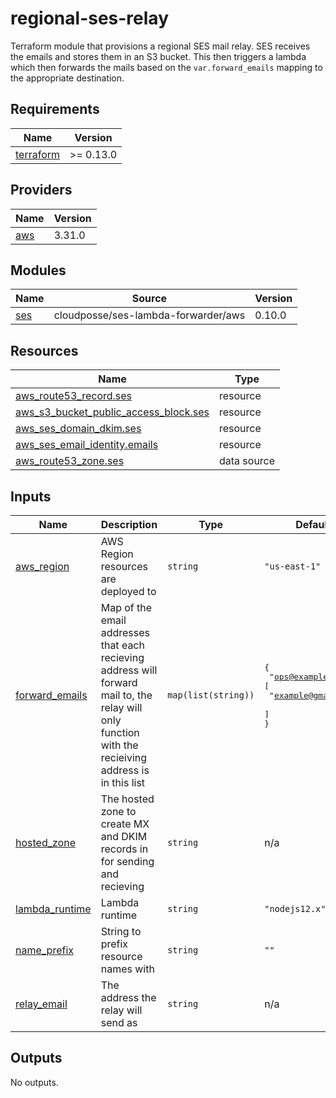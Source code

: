 # regional-ses-relay

Terraform module that provisions a regional SES mail relay. SES receives the emails and stores them in an S3 bucket. This then triggers a lambda which then forwards the mails based on the `var.forward_emails` mapping to the appropriate destination.

<!-- BEGINNING OF PRE-COMMIT-TERRAFORM DOCS HOOK -->
## Requirements

| Name | Version |
|------|---------|
| <a name="requirement_terraform"></a> [terraform](#requirement\_terraform) | >= 0.13.0 |

## Providers

| Name | Version |
|------|---------|
| <a name="provider_aws"></a> [aws](#provider\_aws) | 3.31.0 |

## Modules

| Name | Source | Version |
|------|--------|---------|
| <a name="module_ses"></a> [ses](#module\_ses) | cloudposse/ses-lambda-forwarder/aws | 0.10.0 |

## Resources

| Name | Type |
|------|------|
| [aws_route53_record.ses](https://registry.terraform.io/providers/hashicorp/aws/latest/docs/resources/route53_record) | resource |
| [aws_s3_bucket_public_access_block.ses](https://registry.terraform.io/providers/hashicorp/aws/latest/docs/resources/s3_bucket_public_access_block) | resource |
| [aws_ses_domain_dkim.ses](https://registry.terraform.io/providers/hashicorp/aws/latest/docs/resources/ses_domain_dkim) | resource |
| [aws_ses_email_identity.emails](https://registry.terraform.io/providers/hashicorp/aws/latest/docs/resources/ses_email_identity) | resource |
| [aws_route53_zone.ses](https://registry.terraform.io/providers/hashicorp/aws/latest/docs/data-sources/route53_zone) | data source |

## Inputs

| Name | Description | Type | Default | Required |
|------|-------------|------|---------|:--------:|
| <a name="input_aws_region"></a> [aws\_region](#input\_aws\_region) | AWS Region resources are deployed to | `string` | `"us-east-1"` | no |
| <a name="input_forward_emails"></a> [forward\_emails](#input\_forward\_emails) | Map of the email addresses that each recieving address will forward mail to, the relay will only function with the recieiving address is in this list | `map(list(string))` | <pre>{<br>  "ops@example.com": [<br>    "example@gmail.com"<br>  ]<br>}</pre> | no |
| <a name="input_hosted_zone"></a> [hosted\_zone](#input\_hosted\_zone) | The hosted zone to create MX and DKIM records in for sending and recieving | `string` | n/a | yes |
| <a name="input_lambda_runtime"></a> [lambda\_runtime](#input\_lambda\_runtime) | Lambda runtime | `string` | `"nodejs12.x"` | no |
| <a name="input_name_prefix"></a> [name\_prefix](#input\_name\_prefix) | String to prefix resource names with | `string` | `""` | no |
| <a name="input_relay_email"></a> [relay\_email](#input\_relay\_email) | The address the relay will send as | `string` | n/a | yes |

## Outputs

No outputs.
<!-- END OF PRE-COMMIT-TERRAFORM DOCS HOOK -->
